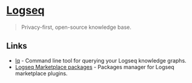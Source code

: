 # [Logseq](https://logseq.com/)

> Privacy-first, open-source knowledge base.

## Links

- [lq](https://github.com/cldwalker/logseq-query) - Command line tool for querying your Logseq knowledge graphs.
- [Logseq Marketplace packages](https://github.com/logseq/marketplace) - Packages manager for Logseq marketplace plugins.
